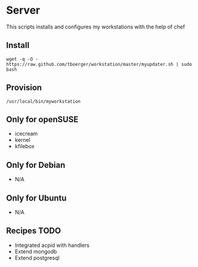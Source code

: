 Server
======

This scripts installs and configures my workstations with the help of chef

Install
-------

    wget -q -O - https://raw.github.com/tboerger/workstation/master/myupdater.sh | sudo bash

Provision
---------

    /usr/local/bin/myworkstation

Only for openSUSE
-----------------

* icecream
* kernel
* kfilebox

Only for Debian
---------------

* N/A

Only for Ubuntu
---------------

* N/A

Recipes TODO
------------

* Integrated acpid with handlers
* Extend mongodb
* Extend postgresql
